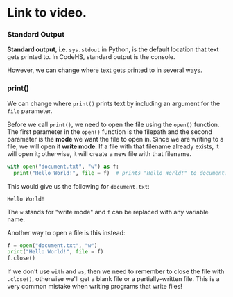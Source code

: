 # Link to video.

### Standard Output

**Standard output**, i.e. `sys.stdout` in Python, is the default location that text gets printed to. In CodeHS, standard output is the console.

However, we can change where text gets printed to in several ways.

### print()

We can change where `print()` prints text by including an argument for the `file` parameter.

Before we call `print()`, we need to open the file using the `open()` function. The first parameter in the `open()` function is the filepath and the second parameter is the **mode** we want the file to open in. Since we are writing to a file, we will open it **write mode**. If a file with that filename already exists, it will open it; otherwise, it will create a new file with that filename.

```python
with open("document.txt", "w") as f:
  print("Hello World!", file = f)  # prints "Hello World!" to document.txt
```

This would give us the following for `document.txt`:

```
Hello World!
```

The `w` stands for "write mode" and `f` can be replaced with any variable name.

Another way to open a file is this instead:

```python
f = open("document.txt", "w")
print("Hello World!", file = f)
f.close()
```

If we don't use `with` and `as`, then we need to remember to close the file with `.close()`, otherwise we'll get a blank file or a partially-written file. This is a very common mistake when writing programs that write files!

